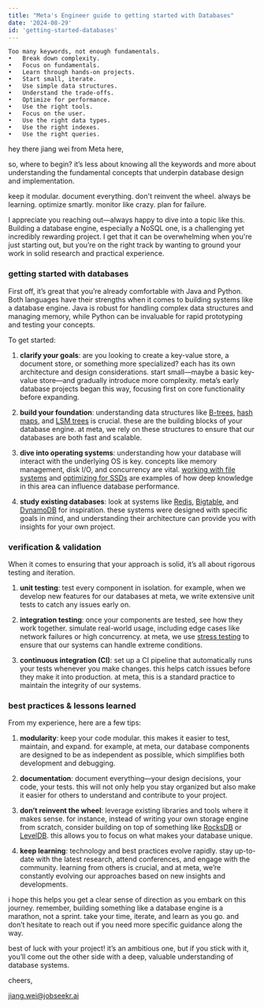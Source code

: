 ```yaml
---
title: "Meta's Engineer guide to getting started with Databases"
date: '2024-08-29'
id: 'getting-started-databases'
---
```

	Too many keywords, not enough fundamentals.
    •	Break down complexity.
	•	Focus on fundamentals.
	•	Learn through hands-on projects.
	•	Start small, iterate.
	•	Use simple data structures.
	•	Understand the trade-offs.
	•	Optimize for performance.
	•	Use the right tools.
	•	Focus on the user.
	•	Use the right data types.
	•	Use the right indexes.
	•	Use the right queries.


hey there jiang wei from Meta here, 

so, where to begin? it’s less about knowing all the keywords and more about understanding the fundamental concepts that underpin database design and implementation. 

keep it modular. document everything. don't reinvent the wheel. always be learning. optimize smartly. monitor like crazy. plan for failure.


I appreciate you reaching out—always happy to dive into a topic like this. Building a database engine, especially a NoSQL one, is a challenging yet incredibly rewarding project. I get that it can be overwhelming when you're just starting out, but you’re on the right track by wanting to ground your work in solid research and practical experience.

### getting started with databases
First off, it’s great that you’re already comfortable with Java and Python. Both languages have their strengths when it comes to building systems like a database engine. Java is robust for handling complex data structures and managing memory, while Python can be invaluable for rapid prototyping and testing your concepts.

To get started:

1. **clarify your goals**: are you looking to create a key-value store, a document store, or something more specialized? each has its own architecture and design considerations. start small—maybe a basic key-value store—and gradually introduce more complexity. meta’s early database projects began this way, focusing first on core functionality before expanding.

2. **build your foundation**: understanding data structures like [B-trees](https://engineering.fb.com/2018/06/25/core-data/a-look-inside-rocksdb/), [hash maps](https://research.fb.com/publications/a-journey-of-1000-microseconds-an-inside-look-at-facebook-s-in-memory-data-store/), and [LSM trees](https://engineering.fb.com/2020/05/13/core-data/storage-performance-with-rocksdb/) is crucial. these are the building blocks of your database engine. at meta, we rely on these structures to ensure that our databases are both fast and scalable.

3. **dive into operating systems**: understanding how your database will interact with the underlying OS is key. concepts like memory management, disk I/O, and concurrency are vital. [working with file systems](https://engineering.fb.com/2019/02/21/production-engineering/how-we-built-hdfs-eb-the-world-s-largest-hdfs-cluster/) and [optimizing for SSDs](https://engineering.fb.com/2021/06/21/data-infrastructure/magma/) are examples of how deep knowledge in this area can influence database performance.

4. **study existing databases**: look at systems like [Redis](https://engineering.fb.com/2019/04/25/production-engineering/rebuilding-the-facebook-tech-stack-to-support-global-services/), [Bigtable](https://cloud.google.com/bigtable), and [DynamoDB](https://aws.amazon.com/dynamodb/) for inspiration. these systems were designed with specific goals in mind, and understanding their architecture can provide you with insights for your own project.

### verification & validation
When it comes to ensuring that your approach is solid, it’s all about rigorous testing and iteration.

1. **unit testing**: test every component in isolation. for example, when we develop new features for our databases at meta, we write extensive unit tests to catch any issues early on.

2. **integration testing**: once your components are tested, see how they work together. simulate real-world usage, including edge cases like network failures or high concurrency. at meta, we use [stress testing](https://engineering.fb.com/2018/05/08/core-data/tuning-rocksdb-for-facebook-scale/) to ensure that our systems can handle extreme conditions.

3. **continuous integration (CI)**: set up a CI pipeline that automatically runs your tests whenever you make changes. this helps catch issues before they make it into production. at meta, this is a standard practice to maintain the integrity of our systems.

### best practices & lessons learned
From my experience, here are a few tips:

1. **modularity**: keep your code modular. this makes it easier to test, maintain, and expand. for example, at meta, our database components are designed to be as independent as possible, which simplifies both development and debugging.

2. **documentation**: document everything—your design decisions, your code, your tests. this will not only help you stay organized but also make it easier for others to understand and contribute to your project.

3. **don’t reinvent the wheel**: leverage existing libraries and tools where it makes sense. for instance, instead of writing your own storage engine from scratch, consider building on top of something like [RocksDB](https://engineering.fb.com/2013/11/06/core-data/under-the-hood-rocksdb-a-high-performance-key-value-store/) or [LevelDB](https://github.com/google/leveldb). this allows you to focus on what makes your database unique.

4. **keep learning**: technology and best practices evolve rapidly. stay up-to-date with the latest research, attend conferences, and engage with the community. learning from others is crucial, and at meta, we’re constantly evolving our approaches based on new insights and developments.

i hope this helps you get a clear sense of direction as you embark on this journey. remember, building something like a database engine is a marathon, not a sprint. take your time, iterate, and learn as you go. and don’t hesitate to reach out if you need more specific guidance along the way.

best of luck with your project! it’s an ambitious one, but if you stick with it, you’ll come out the other side with a deep, valuable understanding of database systems.

cheers,  

jiang.wei@jobseekr.ai
